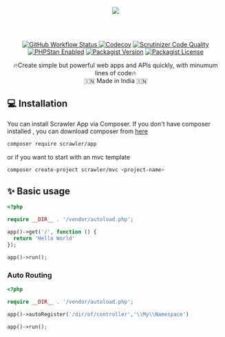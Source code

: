 <div align="center">
<img src="https://github.com/user-attachments/assets/0befb0f2-0070-4e32-887e-e6df774a03a1" >

<br><br>

<a href="https://github.com/scrawler-labs/app/actions/workflows/main.yml"><img alt="GitHub Workflow Status" src="https://img.shields.io/github/actions/workflow/status/scrawler-labs/app/main.yml?style=flat-square">
</a>
[![Codecov](https://img.shields.io/codecov/c/gh/scrawler-labs/app?style=flat-square)](https://app.codecov.io/gh/scrawler-labs/app)
[![Scrutinizer Code Quality](https://img.shields.io/scrutinizer/quality/g/scrawler-labs/app?style=flat-square)](https://scrutinizer-ci.com/g/scrawler-labs/app/?branch=main)
<a href="[https://github.com/scrawler-labs/app/actions/workflows/main.yml](https://github.com/scrawler-labs/app/actions/workflows/main.yml)"><img src="https://img.shields.io/badge/PHPStan-enabled-brightgreen.svg?style=flat-square" alt="PHPStan Enabled"></a>
[![Packagist Version](https://img.shields.io/packagist/v/scrawler/app?style=flat-square)](https://packagist.org/packages/scrawler/app)
[![Packagist License](https://img.shields.io/packagist/l/scrawler/app?style=flat-square)](https://packagist.org/packages/scrawler/app)




🔥Create simple but powerful web apps and APIs quickly, with minumum lines of code🔥<br>
🇮🇳 Made in India 🇮🇳
</div>

## 💻 Installation
You can install Scrawler App via Composer. If you don't have composer installed , you can download composer from [here](https://getcomposer.org/download/)

```sh
composer require scrawler/app
```

or if you want to start with an mvc template
```sh
composer create-project scrawler/mvc <project-name>
```

## ✨ Basic usage
```php
<?php

require __DIR__ . '/vendor/autoload.php';

app()->get('/', function () {
  return 'Hello World'
});

app()->run();
```

### Auto Routing
```php
<?php

require __DIR__ . '/vendor/autoload.php';

app()->autoRegister('/dir/of/controller','\\My\\Namespace')

app()->run();
```

